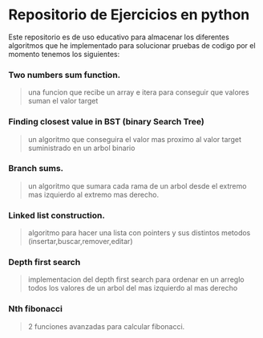 # Repositorio de Ejercicios en python

Este repositorio es de uso educativo para almacenar los diferentes algoritmos que he implementado para solucionar pruebas de codigo
por el momento tenemos los siguientes:

### Two numbers sum function. 
> una funcion que recibe un array e itera para conseguir que valores suman el valor target
### Finding closest value in BST (binary Search Tree)
> un algoritmo que conseguira el valor mas proximo al valor target suministrado en un arbol binario
### Branch sums.
> un algoritmo que sumara cada rama de un arbol desde el extremo mas izquierdo al extremo mas derecho.
### Linked list construction.
> algoritmo para hacer una lista con pointers y sus distintos metodos (insertar,buscar,remover,editar)
### Depth first search
> implementacion del depth first search para ordenar en un arreglo todos los valores de un arbol del mas izquierdo al mas derecho
### Nth fibonacci
> 2 funciones avanzadas para calcular fibonacci.
